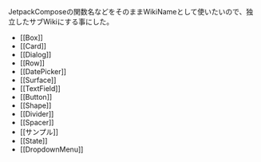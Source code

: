 JetpackComposeの関数名などをそのままWikiNameとして使いたいので、独立したサブWikiにする事にした。

- [[Box]]
- [[Card]]
- [[Dialog]]
- [[Row]]
- [[DatePicker]]
- [[Surface]]
- [[TextField]]
- [[Button]]
- [[Shape]]
- [[Divider]]
- [[Spacer]]
- [[サンプル]]
- [[State]]
- [[DropdownMenu]]